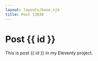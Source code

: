 ```yaml
---
layout: layouts/base.njk
title: Post 13838
---
```


# Post {{ id }}

This is post {{ id }} in my Eleventy project.
